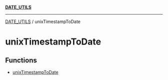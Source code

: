 [**DATE_UTILS**](../README.md)

***

[DATE_UTILS](../README.md) / unixTimestampToDate

# unixTimestampToDate

## Functions

- [unixTimestampToDate](functions/unixTimestampToDate.md)
